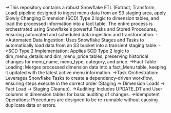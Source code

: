->This repository contains a robust Snowflake ETL (Extract, Transform, Load) pipeline designed to ingest menu data from an S3 staging area, apply Slowly Changing Dimension (SCD) Type 2 logic to dimension tables, and load the processed information into a fact table. The entire process is orchestrated using Snowflake's powerful Tasks and Stored Procedures, ensuring automated and scheduled data ingestion and transformation.
->Automated Data Ingestion: Uses Snowflake Stages and Tasks to automatically load data from an S3 bucket into a transient staging table.
->SCD Type 2 Implementation: Applies SCD Type 2 logic to dim_menu_details and dim_menu_price tables, preserving historical changes for menu_name, menu_type, category, and price.
->Fact Table Loading: Merges processed dimension data into a fact_Menu table, keeping it updated with the latest active menu information.
->Task Orchestration: Leverages Snowflake Tasks to create a dependency-driven workflow, ensuring steps execute in the correct order (Staging -> Dimension Loads -> Fact Load -> Staging Cleanup).
->Auditing: Includes UPDATE_DT and User columns in dimension tables for basic auditing of changes.
->Idempotent Operations: Procedures are designed to be re-runnable without causing duplicate data or errors.
